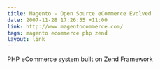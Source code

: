 ```yaml
---
title: Magento - Open Source eCommerce Evolved
date: 2007-11-28 17:26:55 +11:00
link: http://www.magentocommerce.com/
tags: magento ecommerce php zend
layout: link
---
```

PHP eCommerce system built on Zend Framework
